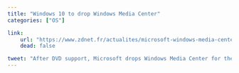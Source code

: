 ```yaml
---
title: "Windows 10 to drop Windows Media Center"
categories: ["OS"]

link:
    url: "https://www.zdnet.fr/actualites/microsoft-windows-media-center-passe-a-la-trappe-39818840.htm"
    dead: false

tweet: "After DVD support, Microsoft drops Windows Media Center for their OS."
---
```

